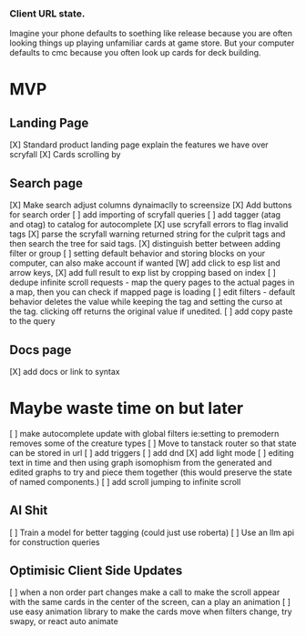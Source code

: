 ### Client URL state.
Imagine your phone defaults to soething like release because you are often looking things up playing unfamiliar cards at game store. But your computer defaults to cmc because you often look up cards for deck building.



# MVP
## Landing Page
 [X] Standard product landing page explain the features we have over scryfall
 [X] Cards scrolling by

## Search page
 [X] Make search adjust columns dynaimaclly to screensize
 [X] Add buttons for search order
 [ ] add importing of scryfall queries
 [ ] add tagger (atag and otag) to catalog for autocomplete
 [X] use scryfall errors to flag invalid tags
    [X] parse the scryfall warning returned string for the culprit tags and then search the tree for said tags.
 [X] distinguish better between adding filter or group
 [ ] setting default behavior and storing blocks on your computer, can also make account if wanted
 [W] add click to esp list and arrow keys,
 [X] add full result to exp list by cropping based on index
 [ ] dedupe infinite scroll requests - map the query pages to the actual pages in a map, then you can check if mapped page is loading
 [ ] edit filters - default behavior deletes the value while keeping the tag and setting the curso at the tag. clicking off returns the original value if unedited.
 [ ] add copy paste to the query

## Docs page
 [X] add docs or link to syntax

# Maybe waste time on but later
 [ ] make autocomplete update with global filters ie:setting to premodern removes some of the creature types
 [ ] Move to tanstack router so that state can be stored in url
 [ ] add triggers
 [ ] add dnd
 [X] add light mode
 [ ] editing text in time and then using graph isomophism from the generated and edited graphs to try and piece them together (this would preserve the state of named components.)
 [ ] add scroll jumping to infinite scroll
## AI Shit
 [ ] Train a model for better tagging (could just use roberta)
 [ ] Use an llm api for construction queries 
## Optimisic Client Side Updates
 [ ] when a non order part changes make a call to make the scroll appear with the same cards in the center of the screen, can a play an animation
 [ ] use easy animation library to make the cards move when filters change, try swapy, or react auto animate

